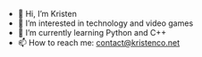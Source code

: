- 👋 Hi, I’m Kristen
- 👀 I’m interested in technology and video games
- 🌱 I’m currently learning Python and C++
- 📫 How to reach me: contact@kristenco.net

<!---
- 💞️ I’m looking to collaborate on N/A
--->

<!---
krisllee/krisllee is a ✨ special ✨ repository because its `README.md` (this file) appears on your GitHub profile.
You can click the Preview link to take a look at your changes.
--->
